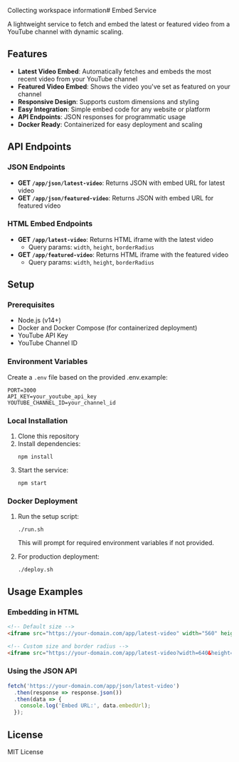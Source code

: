 Collecting workspace information# Embed Service

A lightweight service to fetch and embed the latest or featured video from a YouTube channel with dynamic scaling.

## Features

- **Latest Video Embed**: Automatically fetches and embeds the most recent video from your YouTube channel
- **Featured Video Embed**: Shows the video you've set as featured on your channel
- **Responsive Design**: Supports custom dimensions and styling
- **Easy Integration**: Simple embed code for any website or platform
- **API Endpoints**: JSON responses for programmatic usage
- **Docker Ready**: Containerized for easy deployment and scaling

## API Endpoints

### JSON Endpoints

- **GET `/app/json/latest-video`**: Returns JSON with embed URL for latest video
- **GET `/app/json/featured-video`**: Returns JSON with embed URL for featured video

### HTML Embed Endpoints

- **GET `/app/latest-video`**: Returns HTML iframe with the latest video
  - Query params: `width`, `height`, `borderRadius`
- **GET `/app/featured-video`**: Returns HTML iframe with the featured video
  - Query params: `width`, `height`, `borderRadius`

## Setup

### Prerequisites

- Node.js (v14+)
- Docker and Docker Compose (for containerized deployment)
- YouTube API Key
- YouTube Channel ID

### Environment Variables

Create a `.env` file based on the provided .env.example:

```
PORT=3000
API_KEY=your_youtube_api_key
YOUTUBE_CHANNEL_ID=your_channel_id
```

### Local Installation

1. Clone this repository
2. Install dependencies:
   ```
   npm install
   ```
3. Start the service:
   ```
   npm start
   ```

### Docker Deployment

1. Run the setup script:
   ```
   ./run.sh
   ```
   This will prompt for required environment variables if not provided.

2. For production deployment:
   ```
   ./deploy.sh
   ```

## Usage Examples

### Embedding in HTML

```html
<!-- Default size -->
<iframe src="https://your-domain.com/app/latest-video" width="560" height="315" frameborder="0" allowfullscreen></iframe>

<!-- Custom size and border radius -->
<iframe src="https://your-domain.com/app/latest-video?width=640&height=360&borderRadius=0" width="640" height="360" frameborder="0" allowfullscreen></iframe>
```

### Using the JSON API

```javascript
fetch('https://your-domain.com/app/json/latest-video')
  .then(response => response.json())
  .then(data => {
    console.log('Embed URL:', data.embedUrl);
  });
```

## License

MIT License